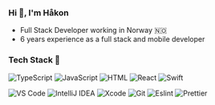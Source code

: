 ### Hi 👋, I'm Håkon

* Full Stack Developer working in Norway 🇳🇴
* 6 years experience as a full stack and mobile developer

### Tech Stack 💼

![TypeScript](https://img.shields.io/badge/-typescript-3178C6?&style=for-the-badge&logo=typescript&logoColor=white) 
![JavaScript](https://img.shields.io/badge/-javascript-F7DF1E?&style=for-the-badge&logo=javascript&logoColor=black) 
![HTML](https://img.shields.io/badge/HTML5-E34F26?style=for-the-badge&logo=html5&logoColor=white) 
![React](https://img.shields.io/badge/-ReactJS-grey?&style=for-the-badge&logo=react&logoColor=61DAFB) 
![Swift](https://img.shields.io/badge/-swift-F05138?&style=for-the-badge&logo=swift&logoColor=white) 

![VS Code](https://img.shields.io/badge/-VSCode-007ACC?&style=for-the-badge&logo=visual-studio-code&logoColor=white) 
![IntelliJ IDEA](https://img.shields.io/badge/-intellijidea-000000?&style=for-the-badge&logo=intellijidea&logoColor=white) 
![Xcode](https://img.shields.io/badge/-Xcode-147EFB?&style=for-the-badge&logo=xcode&logoColor=white) 
![Git](https://img.shields.io/badge/-Git-F05032?&style=for-the-badge&logo=git&logoColor=white)
![Eslint](https://img.shields.io/badge/eslint-3A33D1?style=for-the-badge&logo=eslint&logoColor=white) 
![Prettier](https://img.shields.io/badge/prettier-1A2C34?style=for-the-badge&logo=prettier&logoColor=F7BA3E)

<!--
![Vercel](https://img.shields.io/badge/Vercel-000000?style=for-the-badge&logo=vercel&logoColor=white) 

-->

